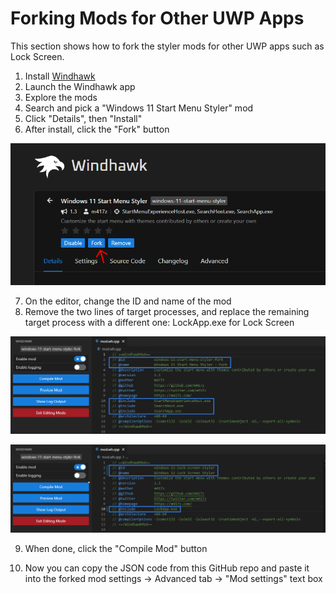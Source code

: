 # Forking Mods for Other UWP Apps
This section shows how to fork the styler mods for other UWP apps such as Lock Screen.

1. Install [Windhawk](https://windhawk.net/)
2. Launch the Windhawk app
3. Explore the mods
4. Search and pick a "Windows 11 Start Menu Styler" mod
5. Click "Details", then "Install"
6. After install, click the "Fork" button

  ![](https://github.com/AromaKitsune/Windows-XAML-Styles/blob/main/screenshots/Fork1.png)

7. On the editor, change the ID and name of the mod
8. Remove the two lines of target processes, and replace the remaining target process with a different one: LockApp.exe for Lock Screen

![](https://github.com/AromaKitsune/Windows-XAML-Styles/blob/main/screenshots/Fork2.png)

![](https://github.com/AromaKitsune/Windows-XAML-Styles/blob/main/screenshots/Fork3.png)

9. When done, click the "Compile Mod" button

10. Now you can copy the JSON code from this GitHub repo and paste it into the forked mod settings → Advanced tab → "Mod settings" text box
